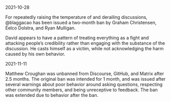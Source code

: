2021-10-28

For repeatedly raising the temperature of and derailing discussions, @blaggacao has been issued a two-month ban by Graham Christensen, Eelco Dolstra, and Ryan Mulligan.

David appears to have a pattern of treating everything as a fight and attacking people’s credibility rather than engaging with the substance of the discussion. He casts himself as a victim, while not acknowledging the harm caused by his own behavior.

2021-11-11

Matthew Croughan was unbanned from Discourse, GitHub, and Matrix after 2.5 months. The original ban was intended for 1 month, and was issued after several warnings about poor behavior around asking questions, respecting other community members, and being unreceptive to feedback. The ban was extended due to behavior after the ban.
